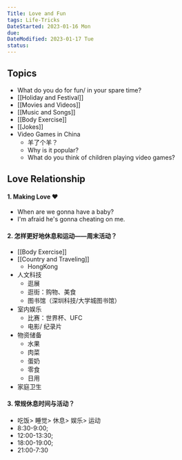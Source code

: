 ```yaml
---
Title: Love and Fun
tags: Life-Tricks
DateStarted: 2023-01-16 Mon
due:
DateModified: 2023-01-17 Tue
status:
---
```


## Topics

- What do you do for fun/ in your spare time?
- [[Holiday and Festival]]
- [[Movies and Videos]]
- [[Music and Songs]]
- [[Body Exercise]]
- [[Jokes]]
- Video Games in China
  - 羊了个羊？
  - Why is it popular?
  - What do you think of children playing video games?

## Love Relationship

#### 1. Making Love ❤

- When are we gonna have a baby?
- I'm afraid he's gonna cheating on me.

#### 2. 怎样更好地休息和运动——周末活动？

- [[Body Exercise]]
- [[Country and Traveling]]
  - HongKong
- 人文科技
  - 逛展
  - 逛街：购物、美食
  - 图书馆（深圳科技/大学城图书馆）
- 室内娱乐
  - 比赛：世界杯、UFC
  - 电影/ 纪录片
- 物资储备
  - 水果
  - 肉菜
  - 蛋奶
  - 零食
  - 日用
- 家庭卫生

#### 3. 常规休息时间与活动？

- 吃饭> 睡觉> 休息> 娱乐> 运动
- 8:30-9:00;
- 12:00-13:30;
- 18:00-19:00;
- 21:00-7:30
